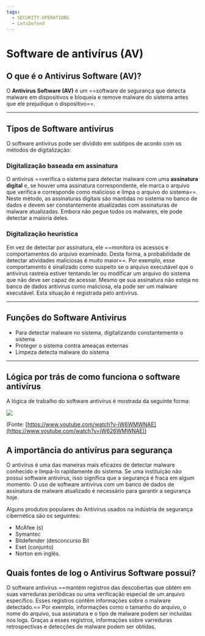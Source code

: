 ```yaml
---
tags:
  - SECURITY-OPERATIONS
  - LetsDefend
---
```

# Software de antivírus (AV)

## **O que é o Antivirus Software (AV)?**
O **Antivirus Software (AV)** é um ==software de segurança que detecta malware em dispositivos e bloqueia e remove malware do sistema antes que ele prejudique o dispositivo==.

---
## **Tipos de Software antivírus**
O software antivírus pode ser dividido em subtipos de acordo com os métodos de digitalização:

### **Digitalização baseada em assinatura**
O antivírus ==verifica o sistema para detectar malware com uma **assinatura digital** e, se houver uma assinatura correspondente, ele marca o arquivo que verifica e corresponde como malicioso e limpa o arquivo do sistema==. Neste método, as assinaturas digitais são mantidas no sistema no banco de dados e devem ser constantemente atualizadas com assinaturas de malware atualizadas. Embora não pegue todos os malwares, ele pode detectar a maioria deles.

### **Digitalização heurística**
Em vez de detectar por assinatura, ele ==monitora os acessos e comportamentos do arquivo examinado. Desta forma, a probabilidade de detectar atividades maliciosas é muito maior==. Por exemplo, esse comportamento é sinalizado como suspeito se o arquivo executável que o antivírus rastreia estiver tentando ler ou modificar um arquivo do sistema que não deve ser capaz de acessar. Mesmo qe sua assinatura não esteja no banco de dados antivírus como maliciosa, ela pode ser um malware executável. Esta situação é registrada pelo antivírus.

---
## **Funções do Software Antivirus**
- Para detectar malware no sistema, digitalizando constantemente o sistema
- Proteger o sistema contra ameaças externas
- Limpeza detecta malware do sistema

---
## **Lógica por trás de como funciona o software antivírus**
A lógica de trabalho do software antivírus é mostrada da seguinte forma:

![](https://lh6.googleusercontent.com/9obsGLD0sCNi-Ui6WXztnOh4AjlU8j465g6th7PsXQsX_L02LLzZLihvjUL_xq7SLRll0rlWMx-cVVIP_Ts7ZGjyRrnKb7DAtG1utx17XIPEDLsQlplXdHN0G_4GiGvFxSSOAwR904jEOq175xzfqqJWg5iOpwovs5bUQG4es8DBDpMyE53a_CH9G6lI105N4ENtFr7VVQ)

(Fonte: [https://www.youtube.com/watch?v-jW6WMWNAE](https://www.youtube.com/watch?v=jW626WMWNAE))

## **A importância do  antivírus para segurança**
O antivírus é uma das maneiras mais eficazes de detectar malware conhecido e limpá-lo rapidamente do sistema. Se uma instituição não possui software antivírus, isso significa que a segurança é fraca em algum momento. O uso de software antivírus com um banco de dados de assinatura de malware atualizado é necessário para garantir a segurança hoje.

Alguns produtos populares do Antivirus usados na indústria de segurança cibernética são os seguintes:

- McAfee (s)
- Symantec
- Bitdefender (desconcurso Bit
- Eset (conjunto)
- Norton em inglês.

## **Quais fontes de log o Antivirus Software possui?**
O software antivírus ==mantém registros das descobertas que obtém em suas varreduras periódicas ou uma verificação especial de um arquivo específico. Esses registros contêm informações sobre o malware detectado.== Por exemplo, informações como o tamanho do arquivo, o nome do arquivo, sua assinatura e o tipo de malware podem ser incluídas nos logs. Graças a esses registros, informações sobre varreduras retrospectivas e detecções de malware podem ser obtidas.
